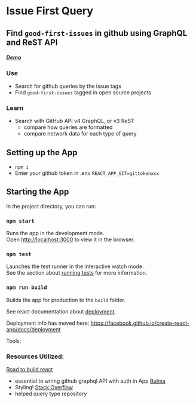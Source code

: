 
# Issue First Query
## Find `good-first-issues` in github using GraphQL and ReST API
##### [Demo](https://issue-first-github-queries.netlify.com)
### Use
* Search for github queries by the issue tags
* Find `good-first-issues` tagged in open source projects

### Learn
* Search with GitHub API v4 GraphQL, or v3 ReST
  * compare how queries are formatted
  * compare network data for each type of query

## Setting up the App
 * `npm i`
 * Enter your github token in .env
 `REACT_APP_GIT=gittokenxxx`


## Starting the App

In the project directory, you can run:

### `npm start`

Runs the app in the development mode.<br>
Open [http://localhost:3000](http://localhost:3000) to view it in the browser.

### `npm test`

Launches the test runner in the interactive watch mode.<br>
See the section about [running tests](https://facebook.github.io/create-react-app/docs/running-tests) for more information.

### `npm run build`
Builds the app for production to the `build` folder.<br>

See react documentation about [deployment](https://facebook.github.io/create-react-app/docs/deployment).

Deployment info has moved here: https://facebook.github.io/create-react-app/docs/deployment

Tools:


### Resources Utilized:
[Road to build react](https://github.com/the-road-to-graphql/react-graphql-github-apollo/blob/master/src/index.js)
* essential to wiring github graphql API with auth in App
[Bulma](https://bulma.io/documentation/elements/content/)
* Styling!
[Stack Overflow](https://stackoverflow.com/questions/48244950/can-i-list-githubs-public-repositories-using-graphql/48245999#48245999)
* helped query type repository




